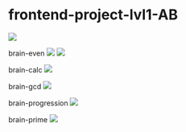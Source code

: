 # frontend-project-lvl1-AB
<a href="https://codeclimate.com/github/AndreyBorisov23/frontend-project-lvl1-AB/maintainability"><img src="https://api.codeclimate.com/v1/badges/52f3cf057a41509f2710/maintainability" /></a>

brain-even
<a href="https://asciinema.org/a/pk012tA0EzMnpQDjGVlHfdyKj" target="_blank"><img src="https://asciinema.org/a/pk012tA0EzMnpQDjGVlHfdyKj.svg" /></a>
<a href="https://asciinema.org/a/h12pQsdmCPrKPagFS4hqTYt9c" target="_blank"><img src="https://asciinema.org/a/h12pQsdmCPrKPagFS4hqTYt9c.svg" /></a>

brain-calc
<a href="https://asciinema.org/a/YXEgqK36Y2FXVqjBFqdQrjnRT" target="_blank"><img src="https://asciinema.org/a/YXEgqK36Y2FXVqjBFqdQrjnRT.svg" /></a>

brain-gcd
<a href="https://asciinema.org/a/ncFM8XzdNGRu04XJoXTcdYuls" target="_blank"><img src="https://asciinema.org/a/ncFM8XzdNGRu04XJoXTcdYuls.svg" /></a>

brain-progression
<a href="https://asciinema.org/a/U4XcHCXejo8NEMgYIAAoyqEyO" target="_blank"><img src="https://asciinema.org/a/U4XcHCXejo8NEMgYIAAoyqEyO.svg" /></a>

brain-prime
<a href="https://asciinema.org/a/1ByprwQjguouJ43CZx93C6l83" target="_blank"><img src="https://asciinema.org/a/1ByprwQjguouJ43CZx93C6l83.svg" /></a>